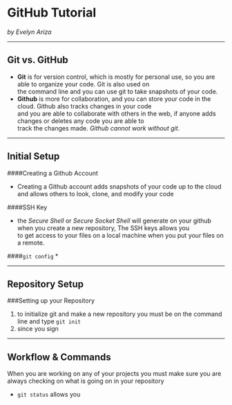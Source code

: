 # GitHub Tutorial

_by Evelyn Ariza_

---
## Git vs. GitHub
* **Git** is for version control, which is mostly for personal use, so you are able to organize your code. Git is also used on  
the command line and you can use git to take snapshots of your code. 
* **Github** is more for collaboration, and you can store your code in the cloud. Github also tracks changes in your code  
and you are able to collaborate with others in the web, if anyone adds changes or deletes any code you are able to  
track the changes made. *Github cannot work without git*.


---
## Initial Setup
####Creating a Github Account
* Creating a Github account adds snapshots of your code up to the cloud and allows others to look, clone, and modify your code 

####SSH Key 
* the _Secure Shell_ or _Secure Socket Shell_ will generate on your github when you create a new repository, The SSH keys allows you  
to get access to your files on a local machine when you put your files on a remote. 

####`git config`
*



---
## Repository Setup
###Setting up your Repository
1. to initialize git and make a new repository you must be on the command line and type `git init`
2. since you sign 


---
## Workflow & Commands
When you are working on any of your projects you must make sure you are always checking on what is going on in your repository
* `git status` allows you 